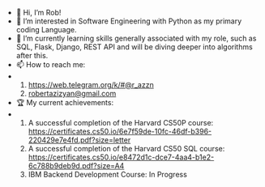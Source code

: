 - 👋 Hi, I’m Rob!
- 👀 I’m interested in Software Engineering with Python as my primary coding Language.
- 🌱 I’m currently learning skills generally associated with my role, such as SQL, Flask, Django, REST API and will be diving deeper into algorithms after this.
- 📫 How to reach me:
-   1. https://web.telegram.org/k/#@r_azzn
    2. robertazizyan@gmail.com
- 🏆 My current achievements:
-   1. A successful completion of the Harvard CS50P course: https://certificates.cs50.io/6e7f59de-10fc-46df-b396-220429e7e4fd.pdf?size=letter
    2. A successful completion of the Harvard CS50 SQL course: https://certificates.cs50.io/e8472d1c-dce7-4aa4-b1e2-6c788b9deb9d.pdf?size=A4
    3. IBM Backend Development Course: In Progress
<!---
robertazizyan/robertazizyan is a ✨ special ✨ repository because its `README.md` (this file) appears on your GitHub profile.
You can click the Preview link to take a look at your changes.
--->
